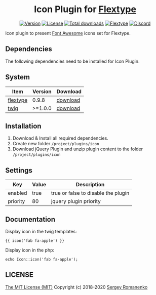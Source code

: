 <h1 align="center">Icon Plugin for <a href="http://flextype.org/">Flextype</a></h1>

<p align="center">
<a href="https://github.com/flextype-plugins/icon/releases"><img alt="Version" src="https://img.shields.io/github/release/flextype-plugins/icon/icon.svg?label=version&color=black"></a> <a href="https://github.com/flextype-plugins/icon"><img src="https://img.shields.io/badge/license-MIT-blue.svg?color=black" alt="License"></a> <a href="https://github.com/flextype-plugins/icon"><img src="https://img.shields.io/github/downloads/flextype-plugins/icon/total.svg?color=black" alt="Total downloads"></a> <a href="https://github.com/flextype/flextype"><img src="https://img.shields.io/badge/Flextype-0.9.8-green.svg?color=black" alt="Flextype"></a> <a href=""><img src="https://img.shields.io/discord/423097982498635778.svg?logo=discord&color=black&label=Discord%20Chat" alt="Discord"></a>
</p>

Icon plugin to present [Font Awesome](https://fontawesome.com/) icons set for Flextype.

## Dependencies

The following dependencies need to be installed for Icon Plugin.

## System

| Item | Version | Download |
|---|---|---|
| [flextype](https://github.com/flextype/flextype) | 0.9.8 | [download](https://github.com/flextype/flextype/releases) |
| [twig](https://github.com/flextype-plugins/twig) | >=1.0.0 | [download](https://github.com/flextype-plugins/twig/releases) |

## Installation

1. Download & Install all required dependencies.
2. Create new folder `/project/plugins/icon`
3. Download jQuery Plugin and unzip plugin content to the folder `/project/plugins/icon`

## Settings

| Key | Value | Description |
|---|---|---|
| enabled | true | true or false to disable the plugin |
| priority | 80 | jquery plugin priority |

## Documentation

Display icon in the twig templates:

```
{{ icon('fab fa-apple') }}
```

Display icon in the php:

```
echo Icon::icon('fab fa-apple');
```

## LICENSE
[The MIT License (MIT)](https://github.com/flextype-plugins/icon/blob/master/LICENSE.txt)
Copyright (c) 2018-2020 [Sergey Romanenko](https://github.com/Awilum)
